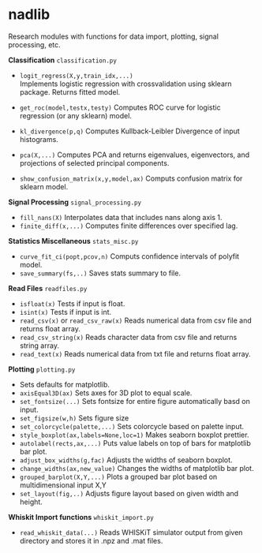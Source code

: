 # nadlib
Research modules with functions for data import, plotting, signal processing, etc.

**Classification**
 `classification.py`

- `logit_regress(X,y,train_idx,...)`\
  Implements logistic regression with crossvalidation using sklearn package. Returns fitted model.
  
- `get_roc(model,testx,testy)`
  Computes ROC curve for logistic regression (or any sklearn) model.
  
- `kl_divergence(p,q)`
  Computes Kullback-Leibler Divergence of input histograms.
  
- `pca(X,...)`
  Computes PCA and returns eigenvalues, eigenvectors, and projections of selected principal components.
  
- `show_confusion_matrix(x,y,model,ax)`
  Computs confusion matrix for sklearn model.
  
**Signal Processing**
  `signal_processing.py`
 - `fill_nans(X)`
   Interpolates data that includes nans along axis 1.
 - `finite_diff(x,...)`
   Computes finite differences over specified lag.
  
**Statistics Miscellaneous**
  `stats_misc.py`
 - `curve_fit_ci(popt,pcov,n)`
   Computs confidence intervals of polyfit model.
 - `save_summary(fs,..)`
   Saves stats summary to file.

**Read Files**
  `readfiles.py`
  
- `isfloat(x)`
  Tests if input is float.
- `isint(x)`
  Tests if input is int.
- `read_csv(x)` or `read_csv_raw(x)`
  Reads numerical data from csv file and returns float array.
- `read_csv_string(x)`
  Reads character data from csv file and returns string array.
- `read_text(x)`
  Reads numerical data from txt file and returns float array.

**Plotting**
 `plotting.py`

- Sets defaults for matplotlib.
- `axisEqual3D(ax)`
  Sets axes for 3D plot to equal scale.
- `set_fontsize(...)`
  Sets fontsize for entire figure automatically basd on input.
- `set_figsize(w,h)`
  Sets figure size
- `set_colorcycle(palette,...)`
  Sets colorcycle based on palette input.
- `style_boxplot(ax,labels=None,loc=1)`
  Makes seaborn boxplot prettier.
- `autolabel(rects,ax,...)`
  Puts value labels on top of bars for matplotlib bar plot.
- `adjust_box_widths(g,fac)`
  Adjusts the widths of seaborn boxplot.
- `change_widths(ax,new_value)`
  Changes the widths of matplotlib bar plot.
- `grouped_barplot(X,Y,...)`
  Plots a grouped bar plot based on multidimensional input X,Y
- `set_layout(fig,..)`
  Adjusts figure layout based on given width and height.
  
**Whiskit Import functions**
 `whiskit_import.py`

- `read_whiskit_data(...)`
  Reads WHISKiT simulator output from given directory and stores it in .npz and .mat files.

